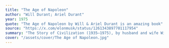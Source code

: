 ```yaml
---
title: "The Age of Napoleon"
author: "Will Durant; Ariel Durant"
year: 1975
quote: "The Age of Napoleon by Will & Ariel Durant is an amazing book"
source: "https://x.com/elonmusk/status/1261343897701117954"
summary: "The Story of Civilization (1935–1975), by husband and wife Will and Ariel Durant, is an eleven-volume set of books covering both Eastern and Western civilizations for the general reader, with a particular emphasis on European (Western) history."
cover: "/assets/cover/The Age of Napoleon.jpg"
---
```

